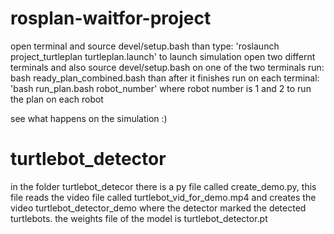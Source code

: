 # rosplan-waitfor-project
open terminal and source devel/setup.bash
than type: 'roslaunch project_turtleplan turtleplan.launch' to launch simulation
open two differnt terminals and also source devel/setup.bash
on one of the two terminals run: bash ready_plan_combined.bash
than after it finishes run on each terminal: 'bash run_plan.bash robot_number' where robot number is 1 and 2 to run the plan on each robot

see what happens on the simulation :)

# turtlebot_detector
in the folder turtlebot_detecor there is a py file called create_demo.py, this file reads the video file called turtlebot_vid_for_demo.mp4 and creates the video turtlebot_detector_demo where the detector marked the detected turtlebots. the weights file of the model is turtlebot_detector.pt
